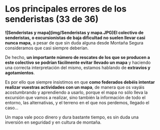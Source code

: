 # Los principales errores de los senderistas (33 de 36)

**![Senderistas y mapa](img/Senderistas y mapa.JPG)El colectivo de senderistas, o excursionistas de baja dificultad no suelen llevar casi nunca mapa,** a pesar de que sin duda alguna desde Montaña Segura consideramos que casi siempre deberían.

De hecho, **un importante número de rescates de los que se producen a este colectivo se podrían fácilmente evitar** **llevado un mapa** y haciendo una correcta interpretación del mismo, estamos hablando de **extravíos y agotamientos**.

Es por ello que siempre insistimos en que **como federados debéis intentar realizar vuestras actividades con un mapa**, de manera que os vayáis acostumbrando y aprendiendo a usarlo, porque el mapa no sólo lleva la excursión que vamos a realizar, sino también la información de todo el entorno, las alternativas, y el terreno en el que nos perdemos, llegado el caso...

Un mapa vale poco dinero y dura bastante tiempo, es sin duda una inversión en seguridad y en cultura de montaña.

